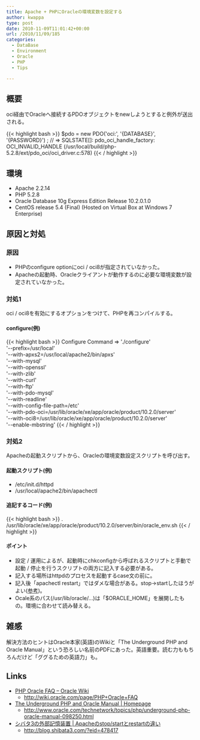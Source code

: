 ```yaml
---
title: Apache + PHPにOracleの環境変数を設定する
author: kwappa
type: post
date: 2010-11-09T11:01:42+00:00
url: /2010/11/09/185
categories:
  - DataBase
  - Environment
  - Oracle
  - PHP
  - Tips

---
```


## 概要

oci経由でOracleへ接続するPDOオブジェクトをnewしようとすると例外が送出される。

{{< highlight bash >}}
$pdo = new PDO('oci:', '{DATABASE}', '{PASSWORD}') ;
// => SQLSTATE[]: pdo_oci_handle_factory: OCI_INVALID_HANDLE (/usr/local/build/php-5.2.8/ext/pdo_oci/oci_driver.c:578)
{{< / highlight >}}
<!--more-->

## 環境

- Apache 2.2.14
- PHP 5.2.8
- Oracle Database 10g Express Edition Release 10.2.0.1.0
- CentOS release 5.4 (Final) (Hosted on Virtual Box at Windows 7 Enterprise)


## 原因と対処

### 原因


- PHPのconfigure optionにoci / oci8が指定されていなかった。
- Apacheの起動時、Oracleクライアントが動作するのに必要な環境変数が設定されていなかった。


### 対処1

oci / oci8を有効にするオプションをつけて、PHPを再コンパイルする。

#### configure(例)

{{< highlight bash >}}
Configure Command => './configure' \
 '--prefix=/usr/local' \
 '--with-apxs2=/usr/local/apache2/bin/apxs' \
 '--with-mysql' \
 '--with-openssl' \
 '--with-zlib' \
 '--with-curl' \
 '--with-ftp' \
 '--with-pdo-mysql' \
 '--with-readline' \
 '--with-config-file-path=/etc' \
 '--with-pdo-oci=/usr/lib/oracle/xe/app/oracle/product/10.2.0/server' \
 '--with-oci8=/usr/lib/oracle/xe/app/oracle/product/10.2.0/server' \
 '--enable-mbstring'
{{< / highlight >}}

### 対処2

Apacheの起動スクリプトから、Oracleの環境変数設定スクリプトを呼び出す。

#### 起動スクリプト(例)


- /etc/init.d/httpd
- /usr/local/apache2/bin/apachectl

#### 追記するコード(例)

{{< highlight bash >}}
. /usr/lib/oracle/xe/app/oracle/product/10.2.0/server/bin/oracle_env.sh
{{< / highlight >}}
#### ポイント


- 設定 / 運用によるが、起動時にchkconfigから呼ばれるスクリプトと手動で起動 / 停止を行うスクリプトの両方に記入する必要がある。
- 記入する場所はhttpdのプロセスを起動するcase文の前に。
- 記入後「apachectl restart」ではダメな場合がある。stop→startしたほうがよい(<a target="_blank" href="http://blog.shibata3.com/?eid=478417">参考</a>)。
- Ocale系のパス(/usr/lib/oracle/&#8230;)は「$ORACLE_HOME」を展開したもの。環境に合わせて読み替える。

## 雑感

解決方法のヒントはOracle本家(英語)のWikiと「The Underground PHP and Oracle Manual」という恐ろしい名前のPDFにあった。英語重要。読む力ももちろんだけど「ググるための英語力」も。

## Links

- <a href="http://wiki.oracle.com/page/PHP+Oracle+FAQ" target="_blank">PHP Oracle FAQ &#8211; Oracle Wiki</a>
  - http://wiki.oracle.com/page/PHP+Oracle+FAQ
- <a href="http://www.oracle.com/technetwork/topics/php/underground-php-oracle-manual-098250.html" target="_blank">The Underground PHP and Oracle Manual | Homepage</a>
  - http://www.oracle.com/technetwork/topics/php/underground-php-oracle-manual-098250.html
- <a href="http://blog.shibata3.com/?eid=478417" target="_blank">シバタ3の外部記憶装置 | Apacheのstop/startとrestartの違い</a>
  - http://blog.shibata3.com/?eid=478417
